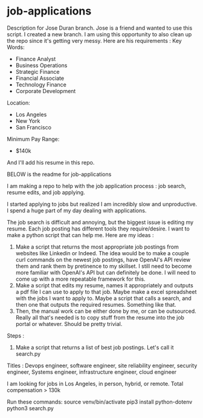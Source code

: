 # job-applications

Description for Jose Duran branch. 
Jose is a friend and wanted to use this script. I created a new branch. 
I am using this opportunity to also clean up the repo since it's getting very messy. 
Here are his requirements : 
Key Words: 
- Finance Analyst
- Business Operations
- Strategic Finance 
- Financial Associate 
- Technology Finance
- Corporate Development

Location: 
- Los Angeles
- New York
- San Francisco


Minimum Pay Range: 
- $140k 


And I'll add his resume in this repo. 





BELOW is the readme for job-applications

I am making a repo to help with the job application process : job search, resume edits, and job applying. 


I started applying to jobs but realized I am incredibly slow and unproductive. I spend a huge part of my day dealing with applications. 

The job search is difficult and annoying, but the biggest issue is editing my resume. Each job posting has different tools they require/desire.
I want to make a python script that can help me. Here are my ideas : 
1. Make a script that returns the most appropriate job postings from websites like Linkedin or Indeed. 
The idea would be to make a couple curl commands on the newest job postings, have OpenAI's API review them and rank them by pretinence to my skillset. I still need to become more familiar with OpenAI's API but can definitely be done. I will need to come 
up with a more repeatable framework for this. 
2. Make a script that edits my resume, names it appropriately and outputs a pdf file I can use to apply to that job. 
Maybe make a excel spreadsheet with the jobs I want to apply to. Maybe a script that calls a search, and then one that 
outputs the required resumes. Something like that. 
3. Then, the manual work can be either done by me, or can be outsourced. Really all that's needed is to copy stuff from the resume into the job portal or whatever. Should be pretty trivial. 

Steps : 
1. Make a script that returns a list of best job postings. Let's call it search.py


Titles : Devops engineer, software engineer, site reliability engineer, security engineer, Systems engineer, infrastructure engineer, cloud engineer

I am looking for jobs in Los Angeles, in person, hybrid, or remote.
Total compensation > 130k


Run these commands: 
source venv/bin/activate
pip3 install python-dotenv
python3 search.py